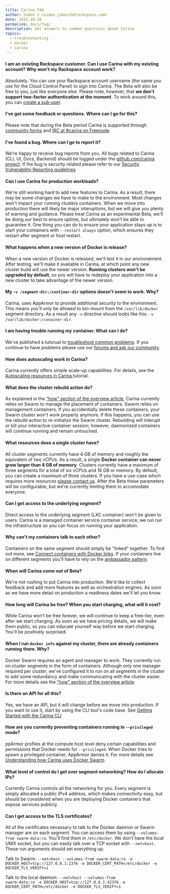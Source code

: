 ```yaml
---
title: Carina FAQ
author: Simon J <simon.jakesch@rackspace.com>
date: 2015-10-26
permalink: docs/faq/
description: Get answers to common questions about Carina
topics:
  - troubleshooting
  - docker
  - Carina
---
```


#### I am an existing Rackspace customer. Can I use Carina with my existing account? Why won't my Rackspace account work?

Absolutely. You can use your Rackspace account username (the same you use for the Cloud Control Panel) to sign into Carina. The Beta will also be free to you, just like everyone else. Please note, however, that **we don't support two-factor authentication at the moment**. To work around this, you can [create a sub-user](https://community.rackspace.com/products/f/54/t/4551).


#### I've got some feedback or questions. Where can I go for this?

Please note that during the Beta period Carina is supported through [community forms](https://community.getcarina.com/) and [IRC at #carina on Freenode](http://webchat.freenode.net/?channels=carina).


#### I've found a bug. Where can I go to report it?
We're happy to receive bug reports from you. All bugs related to Carina (CLI, UI, Docs, Backend) should be logged under the [github.com/carina project](https://github.com/getcarina/carina-bugs/issues). If the bug is security related please refer to our [Security Vulnerability Reporting guidelines](http://www.rackspace.com/information/legal/rsdp/)


#### Can I use Carina for production workloads?

We're still working hard to add new features to Carina. As a result, there may be some changes we have to make to the environment. Most changes won't impact your running clusters containers. When we move into production there will likely be major interuptions, but we will give you plenty of warning and guidance. Please treat Carina as an experimental Beta, we'll be doing our best to ensure uptime, but ultimately won't be able to guarantee it. One thing you can do to ensure your application stays up is to start your containers with `--restart always` option, which ensures they restart after segment or host restart.


#### What happens when a new version of Docker is release?

When a new version of Docker is released, we'll test it in our environement. After testing, we'll make it available in Carina, at which point any new cluster build will use the newer version. **Running clusters won't be upgraded by default**, so you will have to redeploy your application into a new cluster to take advantage of the newer version.


#### My <code>-v /segment-dir:/continer-dir</code> options doesn't seem to work. Why?

Carina, uses AppArmor to provide additional security to the environment. This means you'll only be allowed to bin-mount from the `/var/lib/docker` segment directory. As a result any `-v` directive should looks like this: `-v /var/lib/docker:/conainer-dir`.


#### I am having trouble running my container. What can I do?

We've published a tutorual to [troubleshoot common problems](/docs/tutorials/troubleshooting/). If you continue to have problems please use our [forums and ask our community](https://community.getcarina.com).


#### How does autoscaling work in Carina?

Carina currently offers simple scale-up capabilities. For details, see the [Autoscaling resources in Carina ](docs/tutorials/autoscaling-carina/) tutorial.


#### What does the cluster rebuild action do?

As explained in the ["how" section of the overview article](/docs/overview-of-carina/#how-does-carina-work), Carina currently relies on Swarm to manage the placement of containers. Swarm relies on management containers. If you accidentially delete these containers, your Swarm cluster won't work properly anymore. If this happens, you can use the rebuild action to re-initialize the Swarm cluster. Rebuilding will interupt or kill your interactive container session; however, daemonized containers will continue running and remain untouched.


#### What resources does a single cluster have?

All cluster segments currently have 4 GB of memory and roughly the equivalent of two vCPUs. As a result, a single **Docker container can never grow larger than 4 GB of memory**. Clusters currently have a maximum of three segments for a total of six vCPUs and 16 GB or memory. By default, you can create a maximum of three clusters. If you have a use-case which requires more resources [please contact us](https://community.getcarina.com/t/capacity-requests/22/1). After the Beta these parameters will be configurable, but we're currently limiting them to accomodate everyone.


#### Can I get access to the underlying segment?

Direct access to the underlying segment (LXC container) won't be given to users. Carina is a managed container service container service; we run run the infrastructure so you can focus on running your application.


#### Why can't my containers talk to each other?

Containers on the same segment should simply be "linked" together. To find out more, see [Connect containers with Docker links](/docs/tutorials/connect-docker-containers-with-links/#connect-two-containers-with-a-docker-link). If your containers live on different segments you'll have to rely on the [ambassador pattern](/docs/tutorials/connect-docker-containers-ambassador-pattern/#connect-containers).


#### When will Carina come out of Beta?

We're not rushing to put Carina into production. We'd like to collect feedback and add more features as well as orchestration engines. As soon as we have more detail on production a readiness dates we'll let you know. 


#### How long will Carina be free? When you start charging, what will it cost? 

While Carina won't be free forever, we will continue to keep a free-tier, even after we start charging. As soon as we have pricing details, we will make them public, so you can educate yourself way before we start charging. You'll be positively surprised.


#### When I run `docker info` against my cluster, there are already containers running there. Why?

Docker Swarm requires an agent and manager to work. They currently run on cluster segments in the form of containers. Although only one manager required per cluster, we've configured it to run on all segments in the cluster to add some redundancy and make communicating with the cluster easier. For more details see the ["how" section of the overview article](/docs/overview-of-carina/#how-does-carina-work)


#### Is there an API for all this?

Yes, we have an API, but it will change before we move into production. If you want to use it, start by using the CLI tool's code base. See [Getting Started with the Carina CLI](/docs/getting-started/getting-started-carina-cli/#download-and-install-carina-cli)


####  How are you currently preventing containers running in <code>--privileged</code> mode?

ppArmor profiles at the compute host level deny certain capabilities and permissions that Docker needs for <code>--privileged</code>. When Docker tries to spawn a privileged container, AppArmor denies it. For more details see [Understanding how Carina uses Docker Swarm](/docs/tutorials/docker-swarm-carina/#apparmor-profiles).


#### What level of control do I get over segment networking? How do I allocate IPs?

Currently Carina controls all the networking for you. Every segment is simply allocated a public IPv4 address, which makes connectivity easy, but should be considered when you are deploying Docker containers that expose services publicly.


#### Can I get access to the TLS certificates?

All of the certificates necessary to talk to the Docker daemon or Swarm manager are on each segment. You can access them by using `--volumes-from swarm-data:ro`. You'll find them in `/etc/docker`. We don't have the local UNIX socket, but you can easily talk over a TCP socket with `--net=host`. These run arguments should set everything up.

Talk to Swarm:
<code>--net=host --volumes-from swarm-data:ro -e DOCKER_HOST=tcp://127.0.0.1:2376 -e DOCKER_CERT_PATH​=/etc/docker -e DOCKER_TLS_VERIFY=1</code>

Talk to the local daemon:
<code>--net=host --volumes-from swarm-data:ro -e DOCKER_HOST=tcp://127.0.0.1:42376 -e DOCKER_CERT_PATH​=/etc/docker -e DOCKER_TLS_VERIFY=1​</code>
